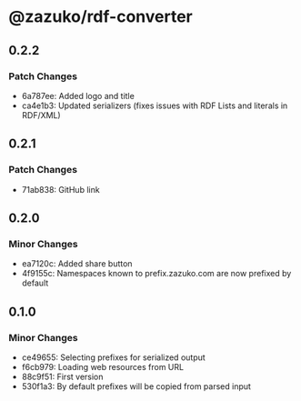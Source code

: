 # @zazuko/rdf-converter

## 0.2.2

### Patch Changes

- 6a787ee: Added logo and title
- ca4e1b3: Updated serializers (fixes issues with RDF Lists and literals in RDF/XML)

## 0.2.1

### Patch Changes

- 71ab838: GitHub link

## 0.2.0

### Minor Changes

- ea7120c: Added share button
- 4f9155c: Namespaces known to prefix.zazuko.com are now prefixed by default

## 0.1.0

### Minor Changes

- ce49655: Selecting prefixes for serialized output
- f6cb979: Loading web resources from URL
- 88c9f51: First version
- 530f1a3: By default prefixes will be copied from parsed input
